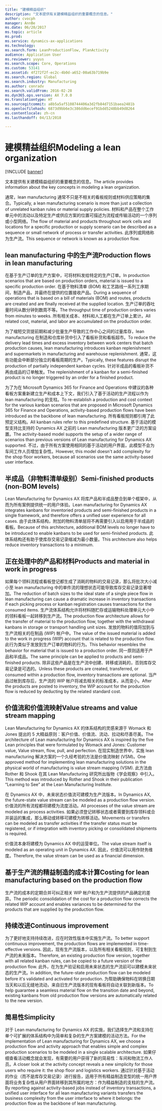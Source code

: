 ```yaml
---
title: "建模精益组织"
description: "文本提供有关建模精益组织的重要概念的信息。"
author: cvocph
manager: AnnBe
ms.date: 06/20/2017
ms.topic: article
ms.prod: 
ms.service: dynamics-ax-applications
ms.technology: 
ms.search.form: LeanProductionFlow, PlanActivity
audience: Application User
ms.reviewer: yuyus
ms.search.scope: Core, Operations
ms.custom: 53141
ms.assetid: 4f272f2f-ec2c-4b0d-a652-00a63b719b9e
ms.search.region: Global
ms.search.industry: Manufacturing
ms.author: conradv
ms.search.validFrom: 2016-02-28
ms.dyn365.ops.version: AX 7.0.0
ms.translationtype: HT
ms.sourcegitcommit: a8b5a5af5108744406a3d2fb84d7151baea2481b
ms.openlocfilehash: 6873d9bb6e3c386dd6ecef91bdd5248bb49d8264
ms.contentlocale: zh-cn
ms.lasthandoff: 04/13/2018

---
```


# <a name="modeling-a-lean-organization"></a><span data-ttu-id="53ad9-103">建模精益组织</span><span class="sxs-lookup"><span data-stu-id="53ad9-103">Modeling a lean organization</span></span>

[!INCLUDE [banner](../includes/banner.md)]

<span data-ttu-id="53ad9-104">文本提供有关建模精益组织的重要概念的信息。</span><span class="sxs-lookup"><span data-stu-id="53ad9-104">The article provides information about the key concepts in modeling a lean organization.</span></span> 

<span data-ttu-id="53ad9-105">通常，lean manufacturing 通常不只是不相关的看板规则或材料供应策略的集合。</span><span class="sxs-lookup"><span data-stu-id="53ad9-105">Typically, a lean manufacturing scenario is more than just a collection of unrelated kanban rules or material supply policies.</span></span> <span data-ttu-id="53ad9-106">材料和产品在整个工作单元中的流动以及特定生产或供应方案的位置可描述为流程或传输活动的一个序列或小型网络。</span><span class="sxs-lookup"><span data-stu-id="53ad9-106">The flow of material and products throughout work cells and locations for a specific production or supply scenario can be described as a sequence or small network of process or transfer activities.</span></span> <span data-ttu-id="53ad9-107">此序列或网络称为生产流。</span><span class="sxs-lookup"><span data-stu-id="53ad9-107">This sequence or network is known as a production flow.</span></span>

## <a name="production-flows-in-lean-manufacturing"></a><span data-ttu-id="53ad9-108">lean manufacturing 中的生产流</span><span class="sxs-lookup"><span data-stu-id="53ad9-108">Production flows in lean manufacturing</span></span>
<span data-ttu-id="53ad9-109">在基于生产订单的生产方案中，可将材料发给特定的生产订单。</span><span class="sxs-lookup"><span data-stu-id="53ad9-109">In production scenarios that are based on production orders, material is issued to a specific production order.</span></span> <span data-ttu-id="53ad9-110">在基于物料清单 (BOM) 和工艺路线一系列工序期间，制造产品，并最终在提供的位置接收产品。</span><span class="sxs-lookup"><span data-stu-id="53ad9-110">During a sequence of operations that is based on a bill of materials (BOM) and routes, products are created and are finally received at the supplied location.</span></span> <span data-ttu-id="53ad9-111">生产订单的吞吐量时间从数分钟到数周不等。</span><span class="sxs-lookup"><span data-stu-id="53ad9-111">The throughput time of production orders varies from minutes to weeks.</span></span> <span data-ttu-id="53ad9-112">所有相关成本、材料和人工都在生产订单上累计。</span><span class="sxs-lookup"><span data-stu-id="53ad9-112">All related cost, material, and labor are accumulated on the production order.</span></span> 

<span data-ttu-id="53ad9-113">为了缩短交货提前期和减少批量生产导致的工作中心之间的过量库存，lean manufacturing 在制造和仓库补货中引入了看板补货和看板超市。</span><span class="sxs-lookup"><span data-stu-id="53ad9-113">To reduce the delivery lead times and excess inventory between work centers that batch production causes, lean manufacturing introduces kanban replenishment and supermarkets in manufacturing and warehouse replenishment.</span></span> <span data-ttu-id="53ad9-114">通常，这些功能会中断部分独立的看板周期的生产。</span><span class="sxs-lookup"><span data-stu-id="53ad9-114">Typically, these features disrupt the production of partially independent kanban cycles.</span></span> <span data-ttu-id="53ad9-115">针对半成品的看板补货不再由成品的订单触发。</span><span class="sxs-lookup"><span data-stu-id="53ad9-115">The replenishment of a kanban for a semi-finished product is no longer triggered by an order for a finished product.</span></span> 

<span data-ttu-id="53ad9-116">为了为在 Microsoft Dynamics 365 for Finance and Operations 中建议的各种看板方案重新建立生产和成本上下文，我们引入了基于活动的生产流程以作为 lean manufacturing 的支柱。</span><span class="sxs-lookup"><span data-stu-id="53ad9-116">To re-establish a production and cost context for the various kanban scenarios that are proposed in Microsoft Dynamics 365 for Finance and Operations, activity-based production flows have been introduced as the backbone of lean manufacturing.</span></span> <span data-ttu-id="53ad9-117">所有看板规则都引用了此预定义结构。</span><span class="sxs-lookup"><span data-stu-id="53ad9-117">All kanban rules refer to this predefined structure.</span></span> <span data-ttu-id="53ad9-118">基于活动的模型支持比支持的 Dynamics AX 之前的 Lean manufacturing 版本更广泛的方案设置。</span><span class="sxs-lookup"><span data-stu-id="53ad9-118">The activity-based model supports the setup of a wider range of scenarios than previous versions of Lean manufacturing for Dynamics AX supported.</span></span> <span data-ttu-id="53ad9-119">不过，由于所有方案使用相同的基于活动的用户界面，此模型不会为车间工作人员增加复杂性。</span><span class="sxs-lookup"><span data-stu-id="53ad9-119">However, this model doesn't add complexity for the shop floor workers, because all scenarios use the same activity-based user interface.</span></span>

## <a name="semi-finished-products-non-bom-levels"></a><span data-ttu-id="53ad9-120">半成品（非物料清单级别）</span><span class="sxs-lookup"><span data-stu-id="53ad9-120">Semi-finished products (non-BOM levels)</span></span>
<span data-ttu-id="53ad9-121">Lean Manufacturing for Dynamics AX 将库产品和半成品整合到单个框架中，从而为所有案例提供统一的用户体验。</span><span class="sxs-lookup"><span data-stu-id="53ad9-121">Lean manufacturing for Dynamics AX integrates kanbans for inventoried products and semi-finished products in a single framework, and therefore offers a unified user experience for all cases.</span></span> <span data-ttu-id="53ad9-122">由于此体系结构，附加的物料清单层将不再需要引入以启用用于半成品的看板。</span><span class="sxs-lookup"><span data-stu-id="53ad9-122">Because of this architecture, additional BOM levels no longer have to be introduced to enable kanbans to be used for semi-finished products.</span></span> <span data-ttu-id="53ad9-123">此体系结构还有助于使库存交易记录缩减为最小数量。</span><span class="sxs-lookup"><span data-stu-id="53ad9-123">This architecture also helps reduce inventory transactions to a minimum.</span></span>

## <a name="products-and-material-in-work-in-progress"></a><span data-ttu-id="53ad9-124">正在处理中的产品和材料</span><span class="sxs-lookup"><span data-stu-id="53ad9-124">Products and material in work in progress</span></span>
<span data-ttu-id="53ad9-125">如果每个领料流程或看板登记都生成了消耗的物料的交易记录，那么将批次大小减小至 lean manufacturing 中的单件流的理想状态可能导致库存交易记录显著增加。</span><span class="sxs-lookup"><span data-stu-id="53ad9-125">The reduction of batch sizes to the ideal state of a single piece flow in lean manufacturing can cause a dramatic increase in inventory transactions if each picking process or kanban registration causes transactions for the consumed items.</span></span> <span data-ttu-id="53ad9-126">生产流体系结构允许将材料随贮存或运输物料处理单元大小中的领料看板一起转移到生产流。</span><span class="sxs-lookup"><span data-stu-id="53ad9-126">The production flow architecture allows for the transfer of material to the production flow, together with the withdrawal kanbans in storage or transport handling unit sizes.</span></span> <span data-ttu-id="53ad9-127">发放的物料的值将加到与生产流相关的在制品 (WIP) 帐户中。</span><span class="sxs-lookup"><span data-stu-id="53ad9-127">The value of the issued material is added to the work in progress (WIP) account that is related to the production flow.</span></span> <span data-ttu-id="53ad9-128">此行为类似于发放到生产订单的物料的行为。</span><span class="sxs-lookup"><span data-stu-id="53ad9-128">This behavior resembles the behavior for material that is issued to a production order.</span></span> <span data-ttu-id="53ad9-129">同一原则适用于产品和半成品。</span><span class="sxs-lookup"><span data-stu-id="53ad9-129">The same principle can be applied to products and semi-finished products.</span></span> <span data-ttu-id="53ad9-130">除非这些产品是在生产流中创建、转移或消耗的，否则库存交易记录是可选的。</span><span class="sxs-lookup"><span data-stu-id="53ad9-130">Unless these products are created, transferred, or consumed within a production flow, inventory transactions are optional.</span></span> <span data-ttu-id="53ad9-131">当产品过帐到库存后，生产流的 WIP 帐户将减去相关的标准成本，从而变小。</span><span class="sxs-lookup"><span data-stu-id="53ad9-131">After the products are posted to inventory, the WIP account for the production flow is reduced by deducting by the related standard cost.</span></span>

## <a name="value-streams-and-value-stream-mapping"></a><span data-ttu-id="53ad9-132">价值流和价值流映射</span><span class="sxs-lookup"><span data-stu-id="53ad9-132">Value streams and value stream mapping</span></span>
<span data-ttu-id="53ad9-133">Lean Manufacturing for Dynamics AX 的体系结构的灵感来源于 Womack 和 Jones 提出的 5 大精益原则：客户价值、价值流、流动、拉动和尽善尽美。</span><span class="sxs-lookup"><span data-stu-id="53ad9-133">The architecture of Lean manufacturing for Dynamics AX is inspired by the five Lean principles that were formulated by Womack and Jones: Customer value, Value stream, flow, pull, and perfection.</span></span> <span data-ttu-id="53ad9-134">在现实制造世界中，实施 lean manufacturing 解决方案的一个久经考验的方法是价值流映射 (VSM)。</span><span class="sxs-lookup"><span data-stu-id="53ad9-134">One approved method for implementing lean manufacturing solutions in the physical world of manufacturing is value stream mapping (VSM).</span></span> <span data-ttu-id="53ad9-135">此方法由 Rother 和 Shook 在其 Lean Manufacturing 研究所出版物《学会观察》中引入。</span><span class="sxs-lookup"><span data-stu-id="53ad9-135">This method was introduced by Rother and Shook in their publication “Learning to See” at the Lean Manufacturing Institute.</span></span> 

<span data-ttu-id="53ad9-136">在 Dynamics AX 中，未来状态价值流可建模为生产流版本。</span><span class="sxs-lookup"><span data-stu-id="53ad9-136">In Dynamics AX, the future-state value stream can be modeled as a production flow version.</span></span> <span data-ttu-id="53ad9-137">价值流的所有流程都将建模为流度活动。</span><span class="sxs-lookup"><span data-stu-id="53ad9-137">All processes of the value stream are modeled as process activities.</span></span> <span data-ttu-id="53ad9-138">如果必须登记转移状态或者需要到库存领料或合并装运的集成，那么移动或转移可建模为转移活动。</span><span class="sxs-lookup"><span data-stu-id="53ad9-138">Movements or transfers can be modeled as transfer activities if the transfer status must be registered, or if integration with inventory picking or consolidated shipments is required.</span></span> 

<span data-ttu-id="53ad9-139">价值流本身将建模为 Dynamics AX 中的运营单位。</span><span class="sxs-lookup"><span data-stu-id="53ad9-139">The value stream itself is modeled as an operating unit in Dynamics AX.</span></span> <span data-ttu-id="53ad9-140">因此，价值流可以用作财务维度。</span><span class="sxs-lookup"><span data-stu-id="53ad9-140">Therefore, the value stream can be used as a financial dimension.</span></span>

## <a name="costing-for-lean-manufacturing-based-on-the-production-flow"></a><span data-ttu-id="53ad9-141">基于生产流的精益制造的成本计算</span><span class="sxs-lookup"><span data-stu-id="53ad9-141">Costing for lean manufacturing based on the production flow</span></span>
<span data-ttu-id="53ad9-142">生产流的成本的定期合并可纠正相关 WIP 帐户和为生产流提供的产品确定的差异。</span><span class="sxs-lookup"><span data-stu-id="53ad9-142">The periodic consolidation of the cost for a production flow corrects the related WIP account and enables variances to be determined for the products that are supplied by the production flow.</span></span>

## <a name="continuous-improvement"></a><span data-ttu-id="53ad9-143">持续改进</span><span class="sxs-lookup"><span data-stu-id="53ad9-143">Continuous improvement</span></span>
<span data-ttu-id="53ad9-144">为了更好地支持持续改进，应在时效性版本中实施生产流。</span><span class="sxs-lookup"><span data-stu-id="53ad9-144">To better support continuous improvement, the production flows are implemented in time-effective versions.</span></span> <span data-ttu-id="53ad9-145">因此，现有生产流版本，以及所有相关看板规则，可复制到生产流的未来版本。</span><span class="sxs-lookup"><span data-stu-id="53ad9-145">Therefore, an existing production flow version, together with all related kanban rules, can be copied to a future version of the production flow.</span></span> <span data-ttu-id="53ad9-146">此外，在为生产验证和启用未来状态的生产流前可以建模未来状态的生产流。</span><span class="sxs-lookup"><span data-stu-id="53ad9-146">In addition, the future-state production flow can be modeled before it's validated and activated for production.</span></span> <span data-ttu-id="53ad9-147">为帮助确保物料在转换日期当天和以后无缝地流动，来自旧生产流版本的现有看板将自动关联到新版本。</span><span class="sxs-lookup"><span data-stu-id="53ad9-147">To help guarantee a seamless material flow on the transition date and beyond, existing kanbans from old production flow versions are automatically related to the new version.</span></span>

## <a name="simplicity"></a><span data-ttu-id="53ad9-148">简易性</span><span class="sxs-lookup"><span data-stu-id="53ad9-148">Simplicity</span></span>
<span data-ttu-id="53ad9-149">对于 Lean manufacturing for Dynamics AX 的实施，我们选择生产流和支持在单个可扩展的体系结构中为简单和复杂的生产方案建模的活动方法。</span><span class="sxs-lookup"><span data-stu-id="53ad9-149">For the implementation of Lean manufacturing for Dynamics AX, we choose a production flow and activity approach that enables simple and complex production scenarios to be modeled in a single scalable architecture.</span></span> <span data-ttu-id="53ad9-150">如果仔细查看活动概念就会发现，有需要的用户获得了新的简易性：车间和物流工作人员。</span><span class="sxs-lookup"><span data-stu-id="53ad9-150">A closer look at the activity concept reveals a new simplicity for those users who require it: the shop floor and logistics workers.</span></span> <span data-ttu-id="53ad9-151">通过针对基于活动的作业（而不是库存交易记录）进行报告，适用于所有精益制造变型的统一用户界面将业务复杂性从用户界面转移到其所属的地方：作为精益制造的支柱的生产流。</span><span class="sxs-lookup"><span data-stu-id="53ad9-151">By reporting against activity-based jobs instead of inventory transactions, a unified user interface for all lean manufacturing variants transfers the business complexity from the user interface to where it belongs: the production flow as the backbone of lean manufacturing.</span></span>




